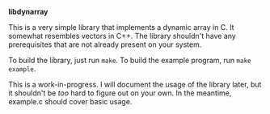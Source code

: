 **libdynarray**

This is a very simple library that implements a dynamic array in C. It somewhat
resembles vectors in C++. The library shouldn't have any prerequisites that are
not already present on your system.

To build the library, just run `make`.
To build the example program, run `make example`.

This is a work-in-progress. I will document the usage of the library later, but
it shouldn't be *too* hard to figure out on your own. In the meantime,
example.c should cover basic usage.
